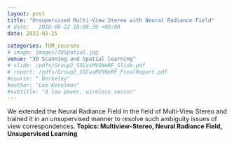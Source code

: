 ```yaml
---
layout: post
title: "Unsupervised Multi-View Stereo with Neural Radiance Field"
# date:   2010-06-22 18:08:39 +00:00
date: 2022-02-25

categories: TUM_courses
# image: images/3DSpatial.jpg
venue: "3D Scanning and Spatial learning"
# slide: /pdfs/Group2_SSCasMVSNeRF_Slide.pdf
# report: /pdfs/Group2_SSCasMVSNeRF_FinalReport.pdf
#course: " Berkeley"
#author: "Leo Keselman"
#subtitle: "A low power, wireless sensor"
---
```

We extended the Neural Radiance Field in the field of Multi-View Stereo and trained it in an unsupervised manner to resolve such ambiguity issues of view correspondences.
<b>Topics: <b>Multiview-Stereo, Neural Radiance Field, Unsupervised Learning
